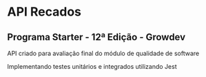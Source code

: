 # API Recados

## Programa Starter - 12ª Edição - Growdev

API criado para avaliação final do módulo de qualidade de software

Implementando testes unitários e integrados utilizando Jest
